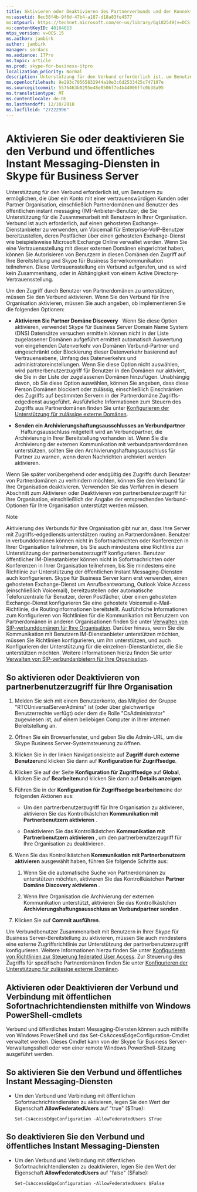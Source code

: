 ```yaml
---
title: Aktivieren oder Deaktivieren des Partnerverbunds und der Konnektivität mit öffentlichen Chatdiensten
ms:assetid: 8ec58f4b-9f6d-47b4-a187-d18a83fe4577
ms:mtpsurl: https://technet.microsoft.com/en-us/library/Gg182549(v=OCS.15)
ms:contentKeyID: 48184813
mtps_version: v=OCS.15
ms.author: jambirk
author: jambirk
manager: serdars
ms.audience: ITPro
ms.topic: article
ms.prod: skype-for-business-itpro
localization_priority: Normal
description: Unterstützung für den Verbund erforderlich ist, um Benutzern zu ermöglichen, die über ein Konto mit einer vertrauenswürdigen Kunden oder Partner Organisation, einschließlich Partnerdomänen und Benutzer des öffentlichen instant messaging (IM)-Anbieter-Benutzer, die Sie Unterstützung für die Zusammenarbeit mit Benutzern in Ihrer Organisation.
ms.openlocfilehash: 9e293c70565832944a10e3c6d2533425c747197e
ms.sourcegitcommit: 5576463b0295e48e0506f7e4b44006ffc0b38a95
ms.translationtype: MT
ms.contentlocale: de-DE
ms.lasthandoff: 12/10/2018
ms.locfileid: "27222996"
---
```

# <a name="enable-or-disable-federation-and-public-im-connectivity-in-skype-for-business-server"></a>Aktivieren Sie oder deaktivieren Sie den Verbund und öffentliches Instant Messaging-Diensten in Skype für Business Server

Unterstützung für den Verbund erforderlich ist, um Benutzern zu ermöglichen, die über ein Konto mit einer vertrauenswürdigen Kunden oder Partner Organisation, einschließlich Partnerdomänen und Benutzer des öffentlichen instant messaging (IM)-Anbieter-Benutzer, die Sie Unterstützung für die Zusammenarbeit mit Benutzern in Ihrer Organisation. Verbund ist auch erforderlich, auf einen gehosteten Exchange-Dienstanbieter zu verwenden, um Voicemail für Enterprise-VoIP-Benutzer bereitzustellen, deren Postfächer über einen gehosteten Exchange-Dienst wie beispielsweise Microsoft Exchange Online verwaltet werden. Wenn Sie eine Vertrauensstellung mit dieser externen Domänen eingerichtet haben, können Sie Autorisieren von Benutzern in diesen Domänen den Zugriff auf Ihre Bereitstellung und Skype für Business Serverkommunikation teilnehmen. Diese Vertrauensstellung ein Verbund aufgerufen, und es wird kein Zusammenhang, oder in Abhängigkeit von einem Active Directory-Vertrauensstellung.

Um den Zugriff durch Benutzer von Partnerdomänen zu unterstützen, müssen Sie den Verbund aktivieren. Wenn Sie den Verbund für Ihre Organisation aktivieren, müssen Sie auch angeben, ob implementieren Sie die folgenden Optionen:

  - **Aktivieren Sie Partner Domäne Discovery**   Wenn Sie diese Option aktivieren, verwendet Skype für Business Server Domain Name System (DNS) Datensätze versuchen ermitteln können nicht in der Liste zugelassener Domänen aufgeführt ermittelt automatisch Auswertung von eingehenden Datenverkehr von Domänen Verbund-Partner und eingeschränkt oder Blockierung dieser Datenverkehr basierend auf Vertrauensebene, Umfang des Datenverkehrs und administratoreinstellungen. Wenn Sie diese Option nicht auswählen, wird partnerbenutzerzugriff für Benutzer in den Domänen nur aktiviert, die Sie in der Liste der zugelassenen Domänen hinzufügen. Unabhängig davon, ob Sie diese Option auswählen, können Sie angeben, dass diese Person Domänen blockiert oder zulässig, einschließlich Einschränken des Zugriffs auf bestimmten Servern in der Partnerdomäne Zugriffs-edgedienst ausgeführt. Ausführliche Informationen zum Steuern des Zugriffs aus Partnerdomänen finden Sie unter [Konfigurieren der Unterstützung für zulässige externe Domänen](../sip-domains/manage-sip-federated-domains-for-your-organization.md#configure-support-for-allowed-external-domains-in-skype-for-business-server).

  - **Senden ein Archivierungshaftungsausschlusses an Verbundpartner**     Haftungsausschluss mitgeteilt wird an Verbundpartner, die Archivierung in Ihrer Bereitstellung vorhanden ist. Wenn Sie die Archivierung der externen Kommunikation mit verbundpartnerdomänen unterstützen, sollten Sie den Archivierungshaftungsausschluss für Partner zu warnen, wenn deren Nachrichten archiviert werden aktivieren.

Wenn Sie später vorübergehend oder endgültig des Zugriffs durch Benutzer von Partnerdomänen zu verhindern möchten, können Sie den Verbund für Ihre Organisation deaktivieren. Verwenden Sie das Verfahren in diesem Abschnitt zum Aktivieren oder Deaktivieren von partnerbenutzerzugriff für Ihre Organisation, einschließlich der Angabe der entsprechenden Verbund-Optionen für Ihre Organisation unterstützt werden müssen.

> [!NOTE]  
> Aktivierung des Verbunds für Ihre Organisation gibt nur an, dass Ihre Server mit Zugriffs-edgediensts unterstützen routing an Partnerdomänen. Benutzer in verbunddomänen können nicht in Sofortnachrichten oder Konferenzen in Ihrer Organisation teilnehmen, bis Sie auch mindestens eine Richtlinie zur Unterstützung der partnerbenutzerzugriff konfigurieren. Benutzer öffentlicher IM-Dienstanbieter können nicht in Sofortnachrichten oder Konferenzen in Ihrer Organisation teilnehmen, bis Sie mindestens eine Richtlinie zur Unterstützung der öffentlichen Instant Messaging-Diensten auch konfigurieren. Skype für Business Server kann erst verwenden, einen gehosteten Exchange-Dienst um Anrufbeantwortung, Outlook Voice Access (einschließlich Voicemail), bereitzustellen oder automatische Telefonzentrale für Benutzer, deren Postfächer, über einen gehosteten Exchange-Dienst konfigurieren Sie eine gehostete Voicemail e-Mail-Richtlinie, die Routinginformationen bereitstellt. Ausführliche Informationen zum Konfigurieren von Richtlinien für die Kommunikation mit Benutzern von Partnerdomänen in anderen Organisationen finden Sie unter [Verwalten von SIP-verbunddomänen für Ihre Organisation](../sip-domains/manage-sip-federated-domains-for-your-organization.md). Darüber hinaus, wenn Sie die Kommunikation mit Benutzern IM-Dienstanbieter unterstützen möchten, müssen Sie Richtlinien konfigurieren, um ihn unterstützen, und auch Konfigurieren der Unterstützung für die einzelnen-Dienstanbieter, die Sie unterstützen möchten. Weitere Informationen hierzu finden Sie unter [Verwalten von SIP-verbundanbietern für Ihre Organisation](../sip-providers/manage-sip-federated-providers-for-your-organization.md).


## <a name="to-enable-or-disable-federated-user-access-for-your-organization"></a>So aktivieren oder Deaktivieren von partnerbenutzerzugriff für Ihre Organisation

1.  Melden Sie sich mit einem Benutzerkonto, das Mitglied der Gruppe "RTCUniversalServerAdmins" ist (oder über gleichwertige Benutzerrechte verfügt) oder dem die Rolle "CsAdministrator" zugewiesen ist, auf einem beliebigen Computer in Ihrer internen Bereitstellung an.

2.  Öffnen Sie ein Browserfenster, und geben Sie die Admin-URL, um die Skype Business Server-Systemsteuerung zu öffnen. 

3.  Klicken Sie in der linken Navigationsleiste auf **Zugriff durch externe Benutzer**und klicken Sie dann auf **Konfiguration für Zugriffsedge**.

4.  Klicken Sie auf der Seite **Konfiguration für Zugriffsedge** auf **Global**, klicken Sie auf **Bearbeiten**und klicken Sie dann auf **Details anzeigen**.

5.  Führen Sie in der **Konfiguration für Zugriffsedge bearbeiten**eine der folgenden Aktionen aus:
    
      - Um den partnerbenutzerzugriff für Ihre Organisation zu aktivieren, aktivieren Sie das Kontrollkästchen **Kommunikation mit Partnerbenutzern aktivieren** .
    
      - Deaktivieren Sie das Kontrollkästchen **Kommunikation mit Partnerbenutzern aktivieren** , um den partnerbenutzerzugriff für Ihre Organisation zu deaktivieren.

6.  Wenn Sie das Kontrollkästchen **Kommunikation mit Partnerbenutzern aktivieren** ausgewählt haben, führen Sie folgende Schritte aus:
    
    1.  Wenn Sie die automatische Suche von Partnerdomänen zu unterstützen möchten, aktivieren Sie das Kontrollkästchen **Partner Domäne Discovery aktivieren** .
    
    2.  Wenn Ihre Organisation die Archivierung der externen Kommunikation unterstützt, aktivieren Sie das Kontrollkästchen **Archivierungshaftungsausschluss an Verbundpartner senden** .

7.  Klicken Sie auf **Commit ausführen**.

Um Verbundbenutzer Zusammenarbeit mit Benutzern in Ihrer Skype für Business Server-Bereitstellung zu aktivieren, müssen Sie auch mindestens eine externe Zugriffsrichtlinie zur Unterstützung der partnerbenutzerzugriff konfigurieren. Weitere Informationen hierzu finden Sie unter [Konfigurieren von Richtlinien zur Steuerung federated User Access](../external-access-policies/configure-policies-to-control-federated-user-access.md). Zur Steuerung des Zugriffs für spezifische Partnerdomänen finden Sie unter [Konfigurieren der Unterstützung für zulässige externe Domänen](../sip-domains/manage-sip-federated-domains-for-your-organization.md#configure-support-for-allowed-external-domains-in-skype-for-business-server).


## <a name="enabling-or-disabling-federation-and-public-im-connectivity-by-using-windows-powershell-cmdlets"></a>Aktivieren oder Deaktivieren der Verbund und Verbindung mit öffentlichen Sofortnachrichtendiensten mithilfe von Windows PowerShell-cmdlets

Verbund und öffentliches Instant Messaging-Diensten können auch mithilfe von Windows PowerShell und das Set-CsAccessEdgeConfiguration-Cmdlet verwaltet werden. Dieses Cmdlet kann von der Skype für Business Server-Verwaltungsshell oder von einer remote Windows PowerShell-Sitzung ausgeführt werden. 

## <a name="to-enable-federation-and-public-im-connectivity"></a>So aktivieren Sie den Verbund und öffentliches Instant Messaging-Diensten

  - Um den Verbund und Verbindung mit öffentlichen Sofortnachrichtendiensten zu aktivieren, legen Sie den Wert der Eigenschaft **AllowFederatedUsers** auf "true" ($True):
    
        Set-CsAccessEdgeConfiguration -AllowFederatedUsers $True



## <a name="to-disable-federation-and-public-im-connectivity"></a>So deaktivieren Sie den Verbund und öffentliches Instant Messaging-Diensten

  - Um den Verbund und Verbindung mit öffentlichen Sofortnachrichtendiensten zu deaktivieren, legen Sie den Wert der Eigenschaft **AllowFederatedUsers** auf "false" ($False):
    
        Set-CsAccessEdgeConfiguration -AllowFederatedUsers $False


